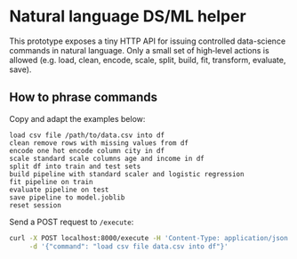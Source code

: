 # Natural language DS/ML helper

This prototype exposes a tiny HTTP API for issuing controlled data-science
commands in natural language. Only a small set of high‑level actions is allowed
(e.g. load, clean, encode, scale, split, build, fit, transform, evaluate, save).

## How to phrase commands

Copy and adapt the examples below:

```text
load csv file /path/to/data.csv into df
clean remove rows with missing values from df
encode one hot encode column city in df
scale standard scale columns age and income in df
split df into train and test sets
build pipeline with standard scaler and logistic regression
fit pipeline on train
evaluate pipeline on test
save pipeline to model.joblib
reset session
```

Send a POST request to `/execute`:

```bash
curl -X POST localhost:8000/execute -H 'Content-Type: application/json' \
     -d '{"command": "load csv file data.csv into df"}'
```
